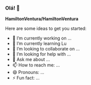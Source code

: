 ### Olá! 👋

**HamiltonVentura/HamiltonVentura**

Here are some ideas to get you started:

- 🔭 I’m currently working on ...
- 🌱 I’m currently learning Lu
- 👯 I’m looking to collaborate on ...
- 🤔 I’m looking for help with ...
- 💬 Ask me about ...
- 📫 How to reach me: ...
- 😄 Pronouns: ...
- ⚡ Fun fact: ...

